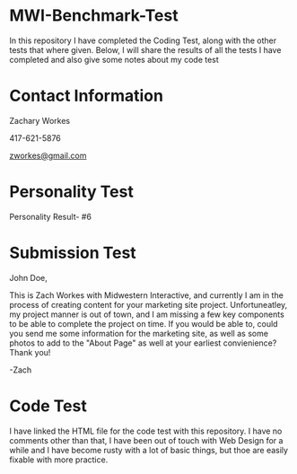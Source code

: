 # MWI-Benchmark-Test
In this repository I have completed the Coding Test, along with the other tests that where given.
Below, I will share the results of all the tests I have completed and also give some notes about my code test

# Contact Information
Zachary Workes

417-621-5876

zworkes@gmail.com

# Personality Test
Personality Result- #6

# Submission Test
John Doe,

This is Zach Workes with Midwestern Interactive, and currently I am in the process of creating content for your marketing site project. Unfortuneatley, my project manner is out of town, and I am missing a few key components to be able to complete the project on time. If you would be able to, could you send me some information for the marketing site, as well as some photos to add to the "About Page" as well at your earliest convienience? Thank you!

-Zach

# Code Test
I have linked the HTML file for the code test with this repository. I have no comments other than that, I have been out of touch with Web Design for a while and I have become rusty with a lot of basic things, but thoe are easily fixable with more practice.
